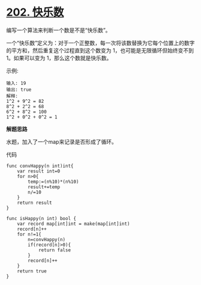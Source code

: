 # [202. 快乐数](https://leetcode-cn.com/problems/happy-number/)
编写一个算法来判断一个数是不是“快乐数”。

一个“快乐数”定义为：对于一个正整数，每一次将该数替换为它每个位置上的数字的平方和，然后重复这个过程直到这个数变为 1，也可能是无限循环但始终变不到 1。如果可以变为 1，那么这个数就是快乐数。

示例: 

```
输入: 19
输出: true
解释: 
1^2 + 9^2 = 82
8^2 + 2^2 = 68
6^2 + 8^2 = 100
1^2 + 0^2 + 0^2 = 1
```

**解题思路**

水题，加入了一个map来记录是否形成了循环。

代码

```
func convHappy(n int)int{
	var result int=0
	for n>0{
		temp:=(n%10)*(n%10)
		result+=temp
		n/=10
	}
	return result
}

func isHappy(n int) bool {
    var record map[int]int = make(map[int]int)
    record[n]++
    for n!=1{
    	n=convHappy(n)
        if(record[n]>0){
            return false
        }
        record[n]++
    }
    return true
}
```
